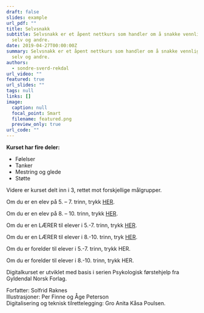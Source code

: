 ```yaml
---
draft: false
slides: example
url_pdf: ""
title: Selvsnakk
subtitle: Selvsnakk er et åpent nettkurs som handler om å snakke vennlig til seg
  selv og andre.
date: 2019-04-27T00:00:00Z
summary: Selvsnakk er et åpent nettkurs som handler om å snakke vennlig til seg
  selv og andre.
authors:
  - sondre-sverd-rekdal
url_video: ""
featured: true
url_slides: ""
tags: null
links: []
image:
  caption: null
  focal_point: Smart
  filename: featured.png
  preview_only: true
url_code: ""
---
```

<!--StartFragment-->

**Kurset har fire deler:**

* Følelser
* Tanker
* Mestring og glede
* Støtte

Videre er kurset delt inn i 3, rettet mot forskjellige målgrupper.

Om du er en elev på 5. – 7. trinn, trykk [HER](http://elearning.easygenerator.com/0c8fa3f4-7af9-4944-a830-a17b8ea2b4ab/#objectives). 

Om du er en elev på 8. – 10. trinn, trykk [HER](http://elearning.easygenerator.com/a7b6295f-ec72-49e8-9d32-0f450378e529).

Om du er en LÆRER til elever i 5.-7. trinn, trykk [HER](http://elearning.easygenerator.com/71688b8d-2091-42d6-b21b-f2cfb804d9aa/#objectives).

Om du er en LÆRER til elever i 8.-10. trinn, tryk [HER](http://elearning.easygenerator.com/cf87cd78-1234-4c8b-a7c6-f023c1cc5143). 

Om du er forelder til elever i 5.-7. trinn, trykk HER. 

Om du er forelder til elever i 8.-10. trinn, trykk HER.



Digitalkurset er utviklet med basis i serien Psykologisk førstehjelp fra Gyldendal Norsk Forlag. 

Forfatter: Solfrid Raknes\
Illustrasjoner: Per Finne og Åge Peterson\
Digitalisering og teknisk tilrettelegging: Gro Anita Kåsa Poulsen.

<!--EndFragment-->